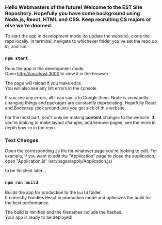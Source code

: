 ### Hello Webmasters of the future! Welcome to the EST Site Repository. Hopefully you have some background using Node.js, React, HTML and CSS. Keep recruiting CS majors or else we're doomed. 

To start the app in development mode (to update the website), clone the repo locally. In terminal, navigate to whichever folder you've set the repo up in, and run:

### `npm start`

Runs the app in the development mode.\
Open [http://localhost:3000](http://localhost:3000) to view it in the browser.

The page will reload if you make edits.\
You will also see any lint errors in the console.

If you see any errors, all I can say is to Google them. Node is constantly changing things and packages are constantly depreciating. Hopefully React and Bootstrap stick around until you get sick of this website. 

For the most part, you'll only be making **content** changes to the website. If you're looking to make layout changes, add/remove pages, see the more in depth how-to in the repo.

### Text Changes

Open the corresponding .js file for whatever page you're looking to edit. For example, if you want to edit the "Application" page to close the application, open "Application.js" (src/pages/apply/Application.js) 

to be finished later...

### `npm run build`

Builds the app for production to the `build` folder.\
It correctly bundles React in production mode and optimizes the build for the best performance.

The build is minified and the filenames include the hashes.\
Your app is ready to be deployed!

